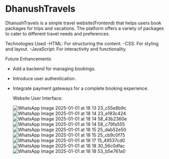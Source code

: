 # DhanushTravels
DhanushTravels is a simple travel website(Frontend) that helps users book packages for trips and vacations. The platform offers a variety of packages to cater to different travel needs and preferences.

Technologies Used
-HTML: For structuring the content.
-CSS: For styling and layout.
-JavaScript: For interactivity and functionality.

Future Enhancements
- Add a backend for managing bookings.
- Introduce user authentication.
- Integrate payment gateways for a complete booking experience.

  Website User Interface:

  ![WhatsApp Image 2025-01-01 at 18 13 23_c55e8b9c](https://github.com/user-attachments/assets/11c17756-129e-4fbc-9c72-b3602b0eadde)
![WhatsApp Image 2025-01-01 at 18 14 23_e193c424](https://github.com/user-attachments/assets/58091690-5071-4ff0-9f64-11114f58bb17)
![WhatsApp Image 2025-01-01 at 18 14 58_43b2360e](https://github.com/user-attachments/assets/47110b22-bfcd-443e-97bb-618ca887cdc7)
![WhatsApp Image 2025-01-01 at 18 14 58_c79fa555](https://github.com/user-attachments/assets/d9d0aaf0-3f5a-4a45-a084-d4986ec81a61)
![WhatsApp Image 2025-01-01 at 18 15 25_dab52e50](https://github.com/user-attachments/assets/1ebbee0e-af22-42bf-a731-782afb314ed6)
![WhatsApp Image 2025-01-01 at 18 15 25_cb9c0f75](https://github.com/user-attachments/assets/a2717c97-d5a7-4677-a4ab-68808add43fa)
![WhatsApp Image 2025-01-01 at 18 17 15_49537cd0](https://github.com/user-attachments/assets/4cd84eae-2b64-434d-894b-b9c535b1e51c)
![WhatsApp Image 2025-01-01 at 18 18 30_56c0dfac](https://github.com/user-attachments/assets/dbcebf0b-9a5c-4638-b7d4-5b465f3da0ee)
![WhatsApp Image 2025-01-01 at 18 18 53_b5e761a0](https://github.com/user-attachments/assets/ab84bcd3-5397-4480-ae06-fba3981187ab)
